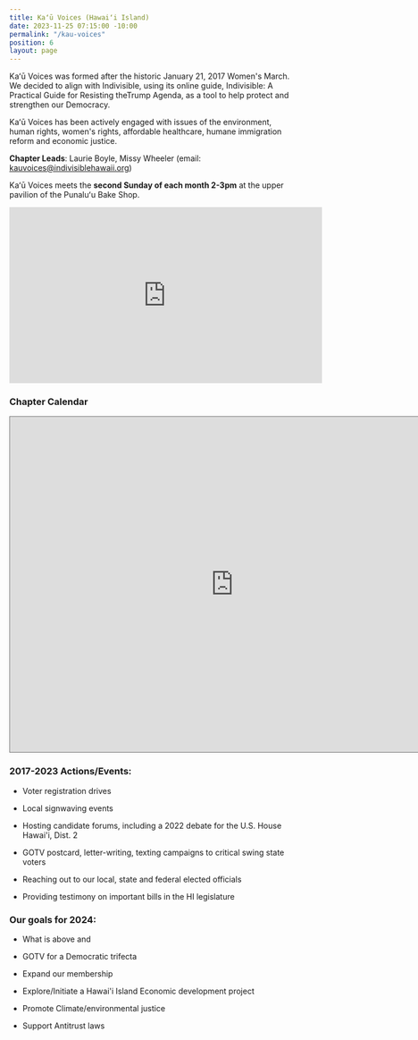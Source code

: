 ```yaml
---
title: Kaʻū Voices (Hawaiʻi Island)
date: 2023-11-25 07:15:00 -10:00
permalink: "/kau-voices"
position: 6
layout: page
---
```


Kaʻū Voices was formed after the historic January 21, 2017 Women's March.  We decided to align with Indivisible, using its online guide, Indivisible: A Practical Guide for Resisting theTrump Agenda, as a tool to help protect and strengthen our Democracy.

Kaʻū Voices has been actively engaged with issues of the environment, human rights, women's rights, affordable healthcare, humane immigration reform and economic justice.

**Chapter Leads**: Laurie Boyle, Missy Wheeler (email: kauvoices@indivisiblehawaii.org)

Kaʻū Voices meets the **second Sunday of each month 2-3pm** at the upper pavilion of the Punaluʻu Bake Shop.

<iframe id="iframe-container" style="margin: 0px auto; display: block;" xml="lang" src="https://events.humanitix.com/event-listings?w=true&u=85fUNSzXPzYYLWo8kQkwx8Tiwy52&o=6553ca312f19c7f220327d3b&bc=%23ca4948&bt=Learn%20More&tc=%23FFFFFF" width="560" height="315" frameborder="0"></iframe>
<script>
window.addEventListener('message', function (e) {
if (e.origin !== "https://events.humanitix.com"){
return;
}\
var messageData = e.data;
var iframeEl = document.getElementById('iframe-container');
if (iframeEl && messageData && !isNaN(messageData.scrollHeight) && messageData.location === iframeEl.src) {
iframeEl.style.height = messageData.scrollHeight \+ 20 \+ 'px'; }
}, false);
</script>

### Chapter Calendar

<iframe src="https://calendar.google.com/calendar/embed?height=600&wkst=1&bgcolor=%23ffffff&ctz=Pacific%2FHonolulu&src=aW5mb0BpbmRpdmlzaWJsZWhhd2FpaS5vcmc&src=ZW4udXNhI2hvbGlkYXlAZ3JvdXAudi5jYWxlbmRhci5nb29nbGUuY29t&color=%23F6BF26&color=%230B8043" style="border:solid 1px #777" width="800" height="600" frameborder="0" scrolling="no"></iframe>

### 2017-2023 Actions/Events:

* Voter registration drives

* Local signwaving events

* Hosting candidate forums, including a 2022 debate for the U.S. House Hawai'i, Dist. 2

* GOTV postcard, letter-writing, texting campaigns to critical swing state voters

* Reaching out to our local, state and federal elected officials

* Providing testimony on important bills in the HI legislature

### Our goals for 2024:

* What is above and

* GOTV for a Democratic trifecta

* Expand our membership

* Explore/Initiate a Hawai'i Island Economic development project

* Promote Climate/environmental justice

* Support Antitrust laws